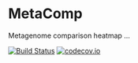 # MetaComp

Metagenome comparison heatmap ... 

[![Build Status](https://travis-ci.org/LANL-Bioinformatics/MetaComp.svg?branch=master)](https://travis-ci.org/LANL-Bioinformatics/MetaComp?branch=master)
[![codecov.io](http://codecov.io/github/LANL-Bioinformatics/MetaComp/coverage.svg?branch=master)](http://codecov.io/github/jLANL-Bioinformatics/MetaComp?branch=master)
